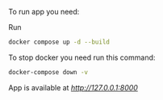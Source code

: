 To run app you need:

Run
```bash
docker compose up -d --build
```

To stop docker you need run this command:
```bash
docker-compose down -v
```

App is available at _http://127.0.0.1:8000_

